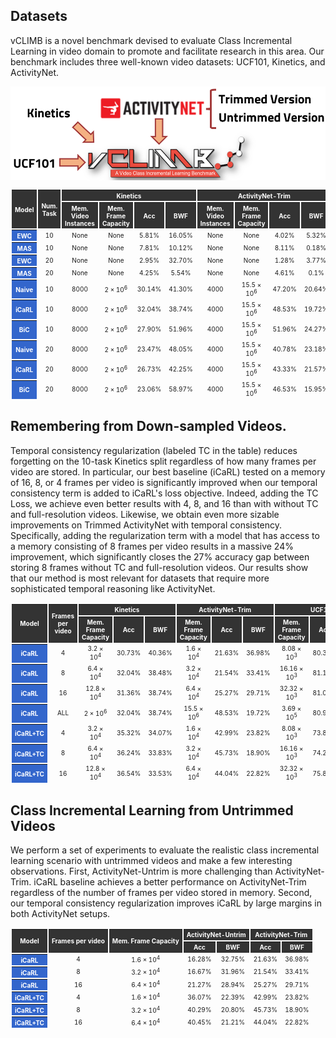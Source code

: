 ---
---
## Datasets

vCLIMB is a novel benchmark devised to evaluate Class Incremental Learning in video domain to promote and facilitate research in this area. Our benchmark includes three well-known video datasets: UCF101, Kinetics, and ActivityNet.

<img src="https://github.com/ojedaf/vCLIMB_website/blob/main/assets/media/img_datasets.png">


<table style="border-collapse: separate; text-align: center; vertical-align: middle;font-size:10px; ">
 <thead style="background-color: #333;color: white;">
  <tr>
   <th rowspan="2">Model</th>
   <th rowspan="2">Num. Task</th>
   <th colspan="4">Kinetics</th>
   <th colspan="4">ActivityNet-Trim</th>
   <th colspan="4">UCF101</th>
  </tr>
  <tr>
   <th>Mem. Video Instances</th>
   <th>Mem. Frame Capacity</th>
   <th>Acc</th>
   <th>BWF</th>
   <th>Mem. Video Instances</th>
   <th>Mem. Frame Capacity</th>
   <th>Acc</th>
   <th>BWF</th>
   <th>Mem. Video Instances</th>
   <th>Mem. Frame Capacity</th>
   <th>Acc</th>
   <th>BWF</th>
  </tr>
 </thead>
 <tbody>
  <tr>
   <th style="background-color: #36c;color: #fff">EWC</th>
   <td>10</td>
   <td>None</td>
   <td>None</td>
   <td>5.81%</td>
   <td>16.05%</td>
   <td>None</td>
   <td>None</td>
   <td>4.02%</td>
   <td>5.32%</td>
   <td>None</td>
   <td>None</td>
   <td>9.51%</td>
   <td>98.94%</td>
  </tr>
  <tr>
   <th style="background-color: #36c;color: #fff">MAS</th>
   <td>10</td>
   <td>None</td>
   <td>None</td>
   <td>7.81%</td>
   <td>10.12%</td>
   <td>None</td>
   <td>None</td>
   <td>8.11%</td>
   <td>0.18%</td>
   <td>None</td>
   <td>None</td>
   <td>10.89%</td>
   <td>11.11%</td>
  </tr>
  <tr>
   <th style="background-color: #36c;color: #fff">EWC</th>
   <td>20</td>
   <td>None</td>
   <td>None</td>
   <td>2.95%</td>
   <td>32.70%</td>
   <td>None</td>
   <td>None</td>
   <td>1.28%</td>
   <td>3.77%</td>
   <td>None</td>
   <td>None</td>
   <td>4.71%</td>
   <td>92.12%</td>
  </tr>
  <tr style="border-bottom: 1pt solid black;">
   <th style="background-color: #36c;color: #fff">MAS</th>
   <td>20</td>
   <td>None</td>
   <td>None</td>
   <td>4.25%</td>
   <td>5.54%</td>
   <td>None</td>
   <td>None</td>
   <td>4.61%</td>
   <td>0.1%</td>
   <td>None</td>
   <td>None</td>
   <td>5.90%</td>
   <td>5.31%</td>
  </tr>
  <tr>
   <th style="background-color: #36c;color: #fff">Naive</th>
   <td>10</td>
   <td>8000</td>
   <td>2 × 10<sup>6</sup></td>
   <td>30.14%</td>
   <td>41.30%</td>
   <td>4000</td>
   <td>15.5 × 10<sup>6</sup></td>
   <td>47.20%</td>
   <td>20.64%</td>
   <td>2020</td>
   <td>3.69 × 10<sup>5</sup></td>
   <td>91.42%</td>
   <td>7.43%</td>
  </tr>
  <tr>
   <th style="background-color: #36c;color: #fff">iCaRL</th>
   <td>10</td>
   <td>8000</td>
   <td>2 × 10<sup>6</sup></td>
   <td>32.04%</td>
   <td>38.74%</td>
   <td>4000</td>
   <td>15.5 × 10<sup>6</sup></td>
   <td>48.53%</td>
   <td>19.72%</td>
   <td>2020</td>
   <td>3.69 × 10<sup>5</sup></td>
   <td>80.97%</td>
   <td>18.11%</td>
  </tr>
  <tr>
   <th style="background-color: #36c;color: #fff">BiC</th>
   <td>10</td>
   <td>8000</td>
   <td>2 × 10<sup>6</sup></td>
   <td>27.90%</td>
   <td>51.96%</td>
   <td>4000</td>
   <td>15.5 × 10<sup>6</sup></td>
   <td>51.96%</td>
   <td>24.27%</td>
   <td>2020</td>
   <td>3.69 × 10<sup>5</sup></td>
   <td>78.16%</td>
   <td>18.49%</td>
  </tr>
  <tr>
   <th style="background-color: #36c;color: #fff">Naive</th>
   <td>20</td>
   <td>8000</td>
   <td>2 × 10<sup>6</sup></td>
   <td>23.47%</td>
   <td>48.05%</td>
   <td>4000</td>
   <td>15.5 × 10<sup>6</sup></td>
   <td>40.78%</td>
   <td>23.18%</td>
   <td>2020</td>
   <td>3.69 × 10<sup>5</sup></td>
   <td>87.40%</td>
   <td>10.96%</td>
  </tr>
  <tr>
   <th style="background-color: #36c;color: #fff">iCaRL</th>
   <td>20</td>
   <td>8000</td>
   <td>2 × 10<sup>6</sup></td>
   <td>26.73%</td>
   <td>42.25%</td>
   <td>4000</td>
   <td>15.5 × 10<sup>6</sup></td>
   <td>43.33%</td>
   <td>21.57%</td>
   <td>2020</td>
   <td>3.69 × 10<sup>5</sup></td>
   <td>76.59%</td>
   <td>21.83%</td>
  </tr>
  <tr>
   <th style="background-color: #36c;color: #fff">BiC</th>
   <td>20</td>
   <td>8000</td>
   <td>2 × 10<sup>6</sup></td>
   <td>23.06%</td>
   <td>58.97%</td>
   <td>4000</td>
   <td>15.5 × 10<sup>6</sup></td>
   <td>46.53%</td>
   <td>15.95%</td>
   <td>2020</td>
   <td>3.69 × 10<sup>5</sup></td>
   <td>70.69%</td>
   <td>24.90%</td>
  </tr>
 </tbody>
</table>

## Remembering from Down-sampled Videos.
Temporal consistency regularization (labeled TC in the table) reduces forgetting on the 10-task Kinetics split regardless of how many frames per video are stored. In particular, our best baseline (iCaRL) tested on a memory of 16, 8, or 4 frames per video is significantly improved when our temporal consistency term is added to iCaRL's loss objective. Indeed, adding the TC Loss, we achieve even better results with 4, 8, and 16 than with without TC and full-resolution videos. Likewise, we obtain even more sizable improvements on Trimmed ActivityNet with temporal consistency. Specifically, adding the regularization term with a model that has access to a memory consisting of 8 frames per video results in a massive 24% improvement, which significantly closes the 27% accuracy gap between storing 8 frames without TC and full-resolution videos. Our results show that our method is most relevant for datasets that require more sophisticated temporal reasoning like ActivityNet.

<table style="border-collapse: separate; text-align: center; vertical-align: middle;font-size:10px; ">
 <thead style="background-color: #333;color: white;">
  <tr>
   <th rowspan="2">Model</th>
   <th rowspan="2">Frames per video</th>
   <th colspan="3">Kinetics</th>
   <th colspan="3">ActivityNet-Trim</th>
   <th colspan="3">UCF101</th>
  </tr>
  <tr>
   <th>Mem. Frame Capacity</th>
   <th>Acc</th>
   <th>BWF</th>
   <th>Mem. Frame Capacity</th>
   <th>Acc</th>
   <th>BWF</th>
   <th>Mem. Frame Capacity</th>
   <th>Acc</th>
   <th>BWF</th>
  </tr>
 </thead>
 <tbody>
  <tr>
   <th style="background-color: #36c;color: #fff">iCaRL</th>
   <td>4</td>
   <td>3.2 × 10<sup>4</sup></td>
   <td>30.73%</td>
   <td>40.36%</td>
   <td>1.6 × 10<sup>4</sup></td>
   <td>21.63%</td>
   <td>36.98%</td>
   <td>8.08 × 10<sup>3</sup></td>
   <td>80.32%</td>
   <td>17.13%</td>
  </tr>
  <tr>
   <th style="background-color: #36c;color: #fff">iCaRL</th>
   <td>8</td>
   <td>6.4 × 10<sup>4</sup></td>
   <td>32.04%</td>
   <td>38.48%</td>
   <td>3.2 × 10<sup>4</sup></td>
   <td>21.54%</td>
   <td>33.41%</td>
   <td>16.16 × 10<sup>3</sup></td>
   <td>81.12%</td>
   <td>18.25%</td>
  </tr>
  <tr>
   <th style="background-color: #36c;color: #fff">iCaRL</th>
   <td>16</td>
   <td>12.8 × 10<sup>4</sup></td>
   <td>31.36%</td>
   <td>38.74%</td>
   <td>6.4 × 10<sup>4</sup></td>
   <td>25.27%</td>
   <td>29.71%</td>
   <td>32.32 × 10<sup>3</sup></td>
   <td>81.06%</td>
   <td>18.23%</td>
  </tr>
  <tr>
   <th style="background-color: #36c;color: #fff">iCaRL</th>
   <td>ALL</td>
   <td>2 × 10<sup>6</sup></td>
   <td>32.04%</td>
   <td>38.74%</td>
   <td>15.5 × 10<sup>6</sup></td>
   <td>48.53%</td>
   <td>19.72%</td>
   <td>3.69 × 10<sup>5</sup></td>
   <td>80.97%</td>
   <td>18.11%</td>
  </tr>
  <tr>
   <th style="background-color: #36c;color: #fff">iCaRL+TC</th>
   <td>4</td>
   <td>3.2 × 10<sup>4</sup></td>
   <td>35.32%</td>
   <td>34.07%</td>
   <td>1.6 × 10<sup>4</sup></td>
   <td>42.99%</td>
   <td>23.82%</td>
   <td>8.08 × 10<sup>3</sup></td>
   <td>73.85%</td>
   <td>26.35%</td>
  </tr>
  <tr>
   <th style="background-color: #36c;color: #fff">iCaRL+TC</th>
   <td>8</td>
   <td>6.4 × 10<sup>4</sup></td>
   <td>36.24%</td>
   <td>33.83%</td>
   <td>3.2 × 10<sup>4</sup></td>
   <td>45.73%</td>
   <td>18.90%</td>
   <td>16.16 × 10<sup>3</sup></td>
   <td>74.25%</td>
   <td>25.27%</td>
  </tr>
  <tr>
   <th style="background-color: #36c;color: #fff">iCaRL+TC</th>
   <td>16</td>
   <td>12.8 × 10<sup>4</sup></td>
   <td>36.54%</td>
   <td>33.53%</td>
   <td>6.4 × 10<sup>4</sup></td>
   <td>44.04%</td>
   <td>22.82%</td>
   <td>32.32 × 10<sup>3</sup></td>
   <td>75.84%</td>
   <td>23.23%</td>
  </tr>
 </tbody>
</table>

## Class Incremental Learning from Untrimmed Videos

We perform a set of experiments to evaluate the realistic class incremental learning scenario with untrimmed videos and make a few interesting observations. First, ActivityNet-Untrim is more challenging than ActivityNet-Trim. iCaRL baseline achieves a better performance on ActivityNet-Trim regardless of the number of frames per video stored in memory. Second, our temporal consistency regularization improves iCaRL by large margins in both ActivityNet setups.

<table style="border-collapse: separate; text-align: center; vertical-align: middle;font-size:10px; ">
 <thead style="background-color: #333;color: white;">
  <tr>
   <th rowspan="2">Model</th>
   <th rowspan="2">Frames per video</th>
   <th rowspan="2">Mem. Frame Capacity</th>
   <th colspan="2">ActivityNet-Untrim</th>
   <th colspan="2">ActivityNet-Trim</th>
  </tr>
  <tr>
   <th>Acc</th>
   <th>BWF</th>
   <th>Acc</th>
   <th>BWF</th>
  </tr>
 </thead>
 <tbody>
  <tr>
   <th style="background-color: #36c;color: #fff">iCaRL</th>
   <td>4</td>
   <td>1.6 × 10<sup>4</sup></td>
   <td>16.28%</td>
   <td>32.75%</td>
   <td>21.63%</td>
   <td>36.98%</td>
  </tr>
  <tr>
   <th style="background-color: #36c;color: #fff">iCaRL</th>
   <td>8</td>
   <td>3.2 × 10<sup>4</sup></td>
   <td>16.67%</td>
   <td>31.96%</td>
   <td>21.54%</td>
   <td>33.41%</td>
  </tr>
  <tr>
   <th style="background-color: #36c;color: #fff">iCaRL</th>
   <td>16</td>
   <td>6.4 × 10<sup>4</sup></td>
   <td>21.27%</td>
   <td>28.94%</td>
   <td>25.27%</td>
   <td>29.71%</td>
  </tr>
  <tr>
   <th style="background-color: #36c;color: #fff">iCaRL+TC</th>
   <td>4</td>
   <td>1.6 × 10<sup>4</sup></td>
   <td>36.07%</td>
   <td>22.39%</td>
   <td>42.99%</td>
   <td>23.82%</td>
  </tr>
  <tr>
   <th style="background-color: #36c;color: #fff">iCaRL+TC</th>
   <td>8</td>
   <td>3.2 × 10<sup>4</sup></td>
   <td>40.29%</td>
   <td>20.80%</td>
   <td>45.73%</td>
   <td>18.90%</td>
  </tr>
  <tr>
   <th style="background-color: #36c;color: #fff">iCaRL+TC</th>
   <td>16</td>
   <td>6.4 × 10<sup>4</sup></td>
   <td>40.45%</td>
   <td>21.21%</td>
   <td>44.04%</td>
   <td>22.82%</td>
  </tr>
 </tbody>
</table>
